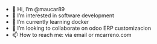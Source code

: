 - 👋 Hi, I’m @maucar89
- 👀 I’m interested in software development
- 🌱 I’m currently learning docker 
- 💞️ I’m looking to collaborate on odoo ERP customizacion
- 📫 How to reach me: via email or mcarreno.com

<!---
maucar89/maucar89 is a ✨ special ✨ repository because its `README.md` (this file) appears on your GitHub profile.
You can click the Preview link to take a look at your changes.
--->
